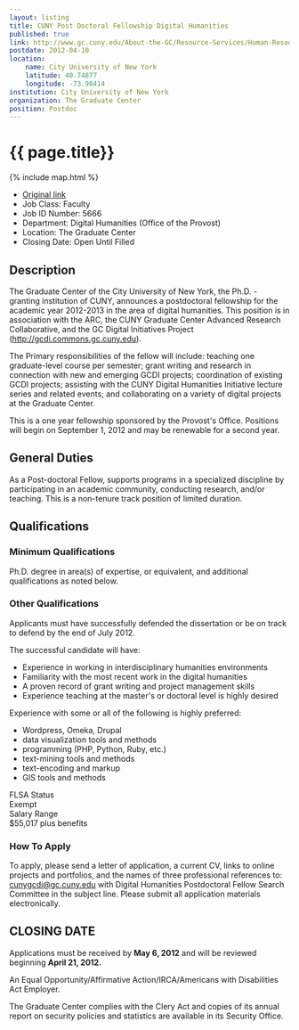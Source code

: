 ```yaml
---
layout: listing
title: CUNY Post Doctoral Fellowship Digital Humanities
published: true
link: http://www.gc.cuny.edu/About-the-GC/Resource-Services/Human-Resources/Jobs-at-the-GC/Detail?id=10512
postdate: 2012-04-10
location:
    name: City University of New York
    latitude: 40.74877
    longitude: -73.98414
institution: City University of New York
organization: The Graduate Center 
position: Postdoc
---
```


# {{ page.title}}

{% include map.html %}


* [Original link](http://www.gc.cuny.edu/About-the-GC/Resource-Services/Human-Resources/Jobs-at-the-GC/Detail?id=10512)
* Job Class: Faculty
* Job ID Number: 5666
* Department: Digital Humanities (Office of the Provost)
* Location: The Graduate Center
* Closing Date: Open Until Filled

## Description

The Graduate Center of the City University of New York, the Ph.D. -
granting institution of CUNY, announces a postdoctoral fellowship for the
academic year 2012-2013 in the area of digital humanities. This position is
in association with the ARC, the CUNY Graduate Center Advanced Research
Collaborative, and the GC Digital Initiatives Project (<http://gcdi.commons.gc.cuny.edu>).

The Primary responsibilities of the fellow will include: teaching one
graduate-level course per semester; grant writing and research in
connection with new and emerging GCDI projects; coordination of existing
GCDI projects; assisting with the CUNY Digital Humanities Initiative
lecture series and related events; and collaborating on a variety of
digital projects at the Graduate Center.

This is a one year fellowship sponsored by the Provost's Office. Positions
will begin on September 1, 2012 and may be renewable for a second year.

## General Duties

As a Post-doctoral Fellow, supports programs in a specialized discipline by
participating in an academic community, conducting research, and/or
teaching. This is a non-tenure track position of limited duration.

## Qualifications

### Minimum Qualifications
Ph.D. degree in area(s) of expertise, or equivalent, and additional
qualifications as noted below.

### Other Qualifications

Applicants must have successfully defended the dissertation or be on track
to defend by the end of July 2012.

The successful candidate will have:

- Experience in working in interdisciplinary humanities environments
- Familiarity with the most recent work in the digital humanities
- A proven record of grant writing and project management skills
- Experience teaching at the master's or doctoral level is highly desired

Experience with some or all of the following is highly preferred:

- Wordpress, Omeka, Drupal
- data visualization tools and methods
- programming (PHP, Python, Ruby, etc.)
- text-mining tools and methods
- text-encoding and markup
- GIS tools and methods

FLSA Status  
Exempt  
Salary Range  
$55,017 plus benefits  

### How To Apply

To apply, please send a letter of application, a current CV, links to
online projects and portfolios, and the names of three professional
references to: cunygcdi@gc.cuny.edu with Digital Humanities Postdoctoral
Fellow Search Committee in the subject line. Please submit all application
materials electronically.

## CLOSING DATE

Applications must be received by **May 6, 2012** and will be reviewed beginning
**April 21, 2012.**

An Equal Opportunity/Affirmative Action/IRCA/Americans with Disabilities
Act Employer.

The Graduate Center complies with the Clery Act and copies of its annual
report on security policies and statistics are available in its Security
Office.

